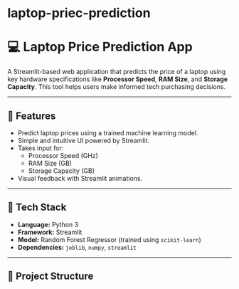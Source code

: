 # laptop-priec-prediction

# 💻 Laptop Price Prediction App

A Streamlit-based web application that predicts the price of a laptop using key hardware specifications like **Processor Speed**, **RAM Size**, and **Storage Capacity**. This tool helps users make informed tech purchasing decisions.

---

## 🚀 Features

- Predict laptop prices using a trained machine learning model.
- Simple and intuitive UI powered by Streamlit.
- Takes input for:
  - Processor Speed (GHz)
  - RAM Size (GB)
  - Storage Capacity (GB)
- Visual feedback with Streamlit animations.

---

## 🧰 Tech Stack

- **Language:** Python 3
- **Framework:** Streamlit
- **Model:** Random Forest Regressor (trained using `scikit-learn`)
- **Dependencies:** `joblib`, `numpy`, `streamlit` 

---

## 📁 Project Structure


